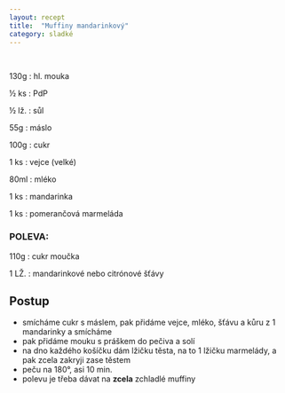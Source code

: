```yaml
---
layout: recept
title:  "Muffiny mandarinkový"
category: sladké
---
```


<br>

<div class="ingredience" markdown="1">

130g
: hl. mouka

½ ks
: PdP

½ lž.
: sůl

55g
: máslo

100g
: cukr

1 ks
: vejce (velké)

80ml
: mléko

1 ks
: mandarinka

1 ks
: pomerančová marmeláda

### POLEVA:

110g
: cukr moučka

1 LŽ.
: mandarinkové nebo citrónové šťávy

</div>

## Postup

<div class="postup" markdown="1">  

- smícháme cukr s máslem, pak přidáme vejce, mléko, šťávu a kůru z 1 mandarinky a smícháme
- pak přidáme mouku s práškem do pečiva a solí
- na dno každého košíčku dám lžičku těsta, na to 1 lžičku marmelády, a pak zcela zakryji zase těstem
- peču na 180°, asi 10 min.
- polevu je třeba dávat na **zcela** zchladlé muffiny
     
</div>
